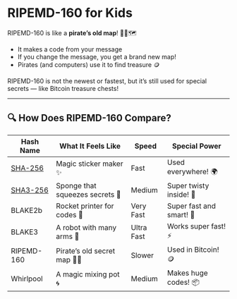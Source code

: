 # RIPEMD-160 for Kids

RIPEMD-160 is like a **pirate’s old map**! 🏴‍☠️🗺️

- It makes a code from your message
- If you change the message, you get a brand new map!
- Pirates (and computers) use it to find treasure 🪙

RIPEMD-160 is not the newest or fastest, but it’s still used for special secrets — like Bitcoin treasure chests!

---

## 🔍 How Does RIPEMD-160 Compare?

| Hash Name   | What It Feels Like                  | Speed     | Special Power         |
|-------------|--------------------------------------|-----------|------------------------|
| [SHA-256](/algo/sha256)     | Magic sticker maker ✨               | Fast      | Used everywhere! 🌍     |
| [SHA3-256](/algo/sha3-256)    | Sponge that squeezes secrets 🧽      | Medium    | Super twisty inside! 🔄 |
| BLAKE2b     | Rocket printer for codes 🚀          | Very Fast | Super fast and smart! 🧠 |
| BLAKE3      | A robot with many arms 🤖            | Ultra Fast| Works super fast! ⚡    |
| RIPEMD-160  | Pirate’s old secret map 🏴‍☠️         | Slower    | Used in Bitcoin! 🪙     |
| Whirlpool   | A magic mixing pot 🌀                | Medium    | Makes huge codes! 📦    |
